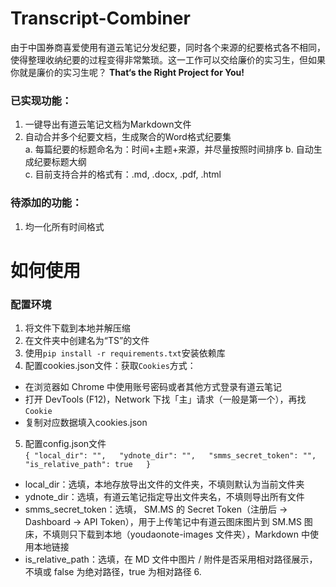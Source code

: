 # Transcript-Combiner
由于中国券商喜爱使用有道云笔记分发纪要，同时各个来源的纪要格式各不相同，使得整理收纳纪要的过程变得非常繁琐。这一工作可以交给廉价的实习生，但如果你就是廉价的实习生呢？
**That‘s the Right Project for You!**

### 已实现功能：
  1. 一键导出有道云笔记文档为Markdown文件
  2. 自动合并多个纪要文档，生成聚合的Word格式纪要集  
    a. 每篇纪要的标题命名为：时间+主题+来源，并尽量按照时间排序
    b. 自动生成纪要标题大纲  
    c. 目前支持合并的格式有：.md, .docx, .pdf, .html

### 待添加的功能：
  1. 均一化所有时间格式

# 如何使用
### 配置环境
  1. 将文件下载到本地并解压缩
  2. 在文件夹中创建名为“TS”的文件
  3. 使用``pip install -r requirements.txt``安装依赖库
  4. 配置cookies.json文件：获取``Cookies``方式：  
  - 在浏览器如 Chrome 中使用账号密码或者其他方式登录有道云笔记  
  - 打开 DevTools (F12)，Network 下找「主」请求（一般是第一个），再找``Cookie``  
  - 复制对应数据填入cookies.json
  5. 配置config.json文件  
  ``{
    "local_dir": "",  
    "ydnote_dir": "",  
    "smms_secret_token": "",  
    "is_relative_path": true  
}``  
- local_dir：选填，本地存放导出文件的文件夹，不填则默认为当前文件夹  
- ydnote_dir：选填，有道云笔记指定导出文件夹名，不填则导出所有文件  
- smms_secret_token：选填， SM.MS 的 Secret Token（注册后 -> Dashboard -> API Token），用于上传笔记中有道云图床图片到 SM.MS 图床，不填则只下载到本地（youdaonote-images 文件夹），Markdown 中使用本地链接  
- is_relative_path：选填，在 MD 文件中图片 / 附件是否采用相对路径展示，不填或 false 为绝对路径，true 为相对路径
  6. 
